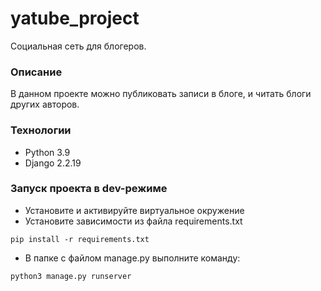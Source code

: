 # yatube_project
Социальная сеть для блогеров.
### Описание
В данном проекте можно публиковать записи в блоге, и читать блоги других авторов.
### Технологии
- Python 3.9
- Django 2.2.19
### Запуск проекта в dev-режиме
- Установите и активируйте виртуальное окружение
- Установите зависимости из файла requirements.txt
```
pip install -r requirements.txt
``` 
- В папке с файлом manage.py выполните команду:
```
python3 manage.py runserver
```